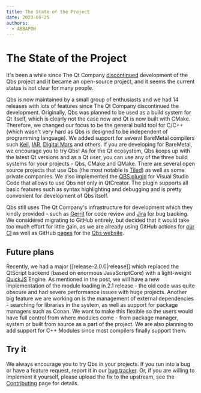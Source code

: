 ```yaml
---
title: The State of the Project
date: 2023-05-25
authors:
  - ABBAPOH
---
```


# The State of the Project

It's been a while since The Qt Company
[discontinued](https://www.qt.io/blog/2018/10/29/deprecation-of-qbs) development of the Qbs project
and it became an open-source project, and it seems the current status is not clear for many people.

<!-- more -->

Qbs is now maintained by a small group of enthusiasts and we had 14 releases with lots of features
since The Qt Company discontinued the development. Originally, Qbs was planned to be used as a
build system for Qt itself, which is clearly not the case now and Qt is now built with CMake.
Therefore, we changed our focus to be the general build tool for C/C++
(which wasn't very hard as Qbs is designed to be independent of programming language).
We added support for several BareMetal compilers such [Keil](https://www.keil.com),
[IAR](https://www.iar.com), [Digital Mars](https://www.digitalmars.com) and others. If you are
developing for BareMetal, we encourage you to try Qbs! As for the Qt ecosystem, Qbs keeps up with
the latest Qt versions and as a Qt user, you can use any of the three build systems for your
projects - Qbs, CMake and QMake. There are several open source projects that use Qbs (the most
notable is [Tiled](https://www.mapeditor.org)) as well as some private companies.
We also implemented the
[QBS plugin](https://marketplace.visualstudio.com/items?itemName=qbs-community.qbs-tools) for
Visual Studio Code that allows to use Qbs not only in QtCreator. The plugin supports all basic
features such as syntax highlighting and debugging and is pretty convenient for
development of Qbs itself.

Qbs still uses The Qt Company's infrastructure for development which they kindly provided - such as
[Gerrit](https://codereview.qt-project.org/q/project:qbs%252Fqbs+status:open) for code review
and [Jira](https://bugreports.qt.io/browse/QBS/) for bug tracking. We considered migrating to
GitHub entirely, but decided that it would take too much effort for little gain, as we are already
using GitHub actions for [our CI](https://github.com/qbs/qbs/actions) as well as GitHub
[pages](https://github.com/qbs/qbs.io) for the [Qbs website](https://qbs.io).


## Future plans

Recently, we had a major [[release-2.0.0|release]] which replaced the QtScript
backend (based on enormous JavaScriptCore) with a light-weight
[QuickJS](https://bellard.org/quickjs/) Engine. As mentioned in the post, we will have a new
implementation of the module loading in 2.1 release - the old code was quite obscure and had severe
performance issues with huge projects. Another big feature we are working on is the management of
external dependencies - searching for libraries in the system, as well as support for package
managers such as Conan. We want to make this flexible so the users would have full control from
where modules come - from package manager, system or built from source as a part of the project.
We are also planning to add support for C++ Modules since most compilers finally support them.

## Try it

We always encourage you to try Qbs in your projects. If you run into a bug or have a feature
request, report it in our [bug tracker](https://bugreports.qt.io/browse/QBS/). Or, if you are
willing to implement it yourself, please upload the fix to the upstream, see the
[Contributing](https://github.com/qbs/qbs/blob/master/CONTRIBUTING.md) page for details.
